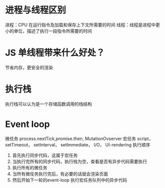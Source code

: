 # 进程与线程区别

进程：CPU 在运行指令及加载和保存上下文所需要的时间
线程：线程是进程中更小的单位，描述了执行一段指令所需要的时间

# JS 单线程带来什么好处？

节省内存，更安全的渲染

# 执行栈

执行栈可以认为是一个存储函数调用的栈结构

# Event loop

微任务 process.nextTick,promise.then, MutationOvserver
宏任务 script， setTimeout， setInterval， setImmediate， I/O， UI-rendering
执行顺序
  1. 首先执行同步代码，这属于宏任务
  2. 当执行完所有的同步代码，执行栈为空，查看是否有异步代码需要执行
  3. 执行所有的微任务
  4. 当所有微任务执行完后，有必要的话就会渲染页面
  5. 然后开始下一轮的event-loop 执行宏任务队列中的异步代码